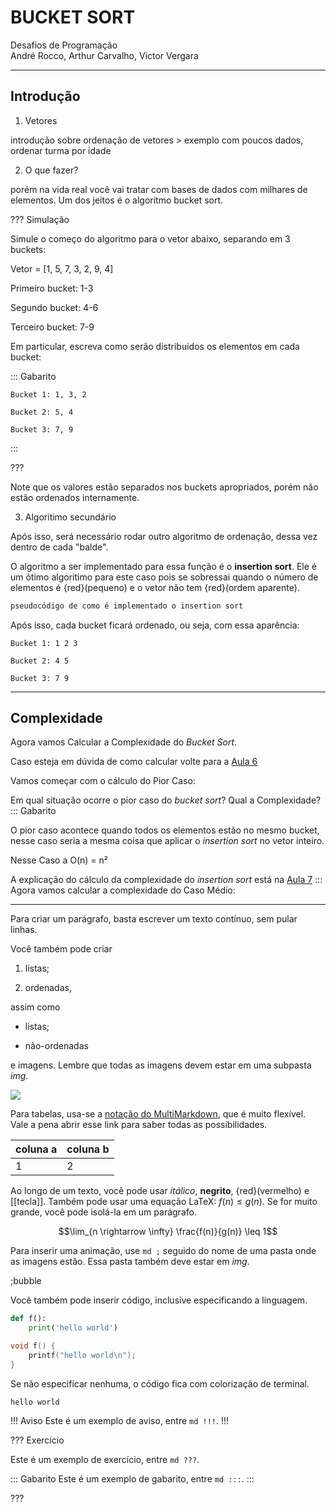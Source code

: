 BUCKET SORT
======

Desafios de Programação                         
André Rocco, Arthur Carvalho, Victor Vergara

---------

Introdução
---------

1. Vetores

introdução sobre ordenação de vetores > exemplo com poucos dados, ordenar turma por idade

2. O que fazer?

porém na vida real você vai tratar com bases de dados com milhares de elementos.
Um dos jeitos é o algoritmo bucket sort.

??? Simulação

Simule o começo do algoritmo para o vetor abaixo, separando em 3 buckets:

Vetor = [1, 5, 7, 3, 2, 9, 4]

Primeiro bucket: 1-3

Segundo bucket:  4-6

Terceiro bucket: 7-9

Em particular, escreva como serão distribuidos os elementos em cada bucket:

::: Gabarito

```
Bucket 1: 1, 3, 2

Bucket 2: 5, 4

Bucket 3: 7, 9 
```

:::

???

Note que os valores estão separados nos buckets apropriados, porém não estão ordenados internamente.

3. Algoritimo secundário

Após isso, será necessário rodar outro algoritmo de ordenação, dessa vez dentro de cada "balde". 

O algoritmo a ser implementado para essa função é o **insertion sort**. Ele é um ótimo algoritimo para este caso pois se sobressai quando o número de elementos é {red}(pequeno) e o vetor não tem {red}(ordem aparente).

``` c
pseudocódigo de como é implementado o insertion sort
```

Após isso, cada bucket ficará ordenado, ou seja, com essa aparência:

```
Bucket 1: 1 2 3

Bucket 2: 4 5

Bucket 3: 7 9
```




----------------------------
Complexidade
---------

Agora vamos Calcular a Complexidade do *Bucket Sort*.

Caso esteja em dúvida de como calcular volte para a [Aula 6](https://ensino.hashi.pro.br/desprog/aula6/index.html)

Vamos começar com o cálculo do Pior Caso:

Em qual situação ocorre o pior caso do *bucket sort*? Qual a Complexidade?
::: Gabarito

O pior caso acontece quando todos os elementos estão no mesmo bucket, nesse caso seria a mesma coisa que aplicar o *insertion sort* no vetor inteiro.

Nesse Caso a O(n) = n²

A explicação do cálculo da complexidade do *insertion sort* está na [Aula 7](https://ensino.hashi.pro.br/desprog/aula7/index.html)
:::
Agora vamos calcular a complexidade do Caso Médio:


-------------------------------
Para criar um parágrafo, basta escrever um texto contínuo, sem pular linhas.

Você também pode criar

1. listas;

2. ordenadas,

assim como

* listas;

* não-ordenadas

e imagens. Lembre que todas as imagens devem estar em uma subpasta *img*.

![](logo.png)

Para tabelas, usa-se a [notação do
MultiMarkdown](https://fletcher.github.io/MultiMarkdown-6/syntax/tables.html),
que é muito flexível. Vale a pena abrir esse link para saber todas as
possibilidades.

| coluna a | coluna b |
|----------|----------|
| 1        | 2        |

Ao longo de um texto, você pode usar *itálico*, **negrito**, {red}(vermelho) e
[[tecla]]. Também pode usar uma equação LaTeX: $f(n) \leq g(n)$. Se for muito
grande, você pode isolá-la em um parágrafo.

$$\lim_{n \rightarrow \infty} \frac{f(n)}{g(n)} \leq 1$$

Para inserir uma animação, use `md ;` seguido do nome de uma pasta onde as
imagens estão. Essa pasta também deve estar em *img*.

;bubble

Você também pode inserir código, inclusive especificando a linguagem.

``` py
def f():
    print('hello world')
```

``` c
void f() {
    printf("hello world\n");
}
```

Se não especificar nenhuma, o código fica com colorização de terminal.

```
hello world
```


!!! Aviso
Este é um exemplo de aviso, entre `md !!!`.
!!!


??? Exercício

Este é um exemplo de exercício, entre `md ???`.

::: Gabarito
Este é um exemplo de gabarito, entre `md :::`.
:::

???